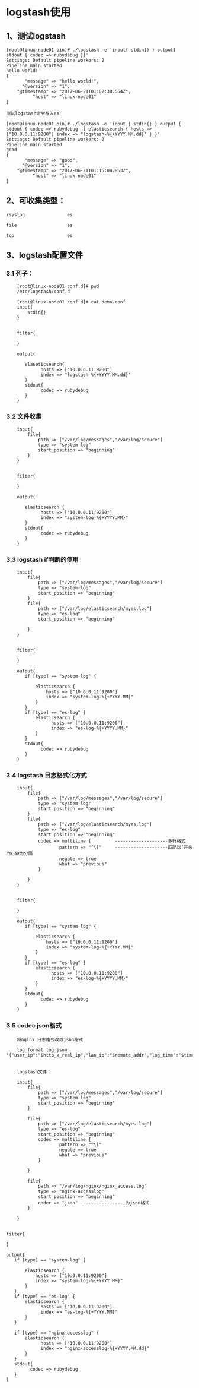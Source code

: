 # logstash使用 #


## 1、测试logstash ##
	
	[root@linux-node01 bin]# ./logstash -e 'input{ stdin{} } output{ stdout { codec => rubydebug }}'
	Settings: Default pipeline workers: 2
	Pipeline main started
	hello world!
	{
		   "message" => "hello world!",
		  "@version" => "1",
		"@timestamp" => "2017-06-21T01:02:38.554Z",
			  "host" => "linux-node01"
	}

	测试logstash命令写入es

	[root@linux-node01 bin]# ./logstash -e 'input { stdin{} } output { stdout { codec => rubydebug  } elasticsearch { hosts => ["10.0.0.11:9200"] index => "logstash-%{+YYYY.MM.dd}" } }'
	Settings: Default pipeline workers: 2
	Pipeline main started
	good
	{
		   "message" => "good",
		  "@version" => "1",
		"@timestamp" => "2017-06-21T01:15:04.853Z",
			  "host" => "linux-node01"
	}
	
## 2、可收集类型： ##
	
	rsyslog                es
	
	file                   es
	
	tcp                    es
	
## 3、logstash配置文件 ##
	
### 3.1 列子： ###
		[root@linux-node01 conf.d]# pwd
		/etc/logstash/conf.d

		[root@linux-node01 conf.d]# cat demo.conf
		input{
			stdin{}
		}


		filter{

		}

		output{

		   elaseticsearch{
				 hosts => ["10.0.0.11:9200"]
				 index => "logstash-%{+YYYY.MM.dd}"
		   }
		   stdout{
				 codec => rubydebug
		   }
		}
		
### 3.2 文件收集 ###


		input{
			file{
				path => ["/var/log/messages","/var/log/secure"]
				type => "system-log"
				start_position => "beginning"
			}
		}


		filter{

		}

		output{

		   elasticsearch {
				 hosts => ["10.0.0.11:9200"]
				 index => "system-log-%{+YYYY.MM}"
		   }
		   stdout{
				 codec => rubydebug
		   }
		}
	
	
### 3.3 logstash if判断的使用 ###

		input{
			file{
				path => ["/var/log/messages","/var/log/secure"]
				type => "system-log"
				start_position => "beginning"
			}
			file{
				path => ["/var/log/elasticsearch/myes.log"]
				type => "es-log"
				start_position => "beginning"

			}
		}


		filter{

		}

		output{
		   if [type] == "system-log" {

			   elasticsearch {
				   hosts => ["10.0.0.11:9200"]
				   index => "system-log-%{+YYYY.MM}"
			   }
		   }
		   if [type] == "es-log" {
			   elasticsearch {
					 hosts => ["10.0.0.11:9200"]
					 index => "es-log-%{+YYYY.MM}"
			   }
		   }
		   stdout{
				 codec => rubydebug
		   }
		}

### 3.4 logstash 日志格式化方式 ###
	
		input{
			file{
				path => ["/var/log/messages","/var/log/secure"]
				type => "system-log"
				start_position => "beginning"
			}
			file{
				path => ["/var/log/elasticsearch/myes.log"]
				type => "es-log"
				start_position => "beginning"
				codec => multiline {         --------------------多行格式
						pattern => "^\["     --------------------匹配以[开头的行做为分隔
						negate => true       
						what => "previous"                 
				}

			}
		}


		filter{

		}

		output{
		   if [type] == "system-log" {

			   elasticsearch {
				   hosts => ["10.0.0.11:9200"]
				   index => "system-log-%{+YYYY.MM}"
			   }
		   }
		   if [type] == "es-log" {
			   elasticsearch {
					 hosts => ["10.0.0.11:9200"]
					 index => "es-log-%{+YYYY.MM}"
			   }
		   }
		   stdout{
				 codec => rubydebug
		   }
		}
	
	
### 3.5 codec json格式 ###
	
		将nginx 日志格式改成json格式
		
		log_format log_json '{"user_ip":"$http_x_real_ip","lan_ip":"$remote_addr","log_time":"$time_iso8601","user_req":"$request","http_code":"$status","body_bytes_sent":"$body_bytes_sent","req_time":"$request_time","user_ua":"$http_user_agent","x_forwarded":"$http_x_forwarded_for"}'; 


		logstash文件：
		
		input{
			file{
				path => ["/var/log/messages","/var/log/secure"]
				type => "system-log"
				start_position => "beginning"
			}
			
			file{
				path => ["/var/log/elasticsearch/myes.log"]
				type => "es-log"
				start_position => "beginning"
				codec => multiline {
						pattern => "^\["
						negate => true
						what => "previous"                 
				}

			}
			
			file{
				path => "/var/log/nginx/nginx_access.log"
				type => "nginx-accesslog"
				start_position => "beginning"
				codec => "json" -----------------为json格式
			}

		}


	filter{

	}

	output{
	   if [type] == "system-log" {

		   elasticsearch {
			   hosts => ["10.0.0.11:9200"]
			   index => "system-log-%{+YYYY.MM}"
		   }
	   }
	   if [type] == "es-log" {
		   elasticsearch {
				 hosts => ["10.0.0.11:9200"]
				 index => "es-log-%{+YYYY.MM}"
		   }
	   }

	   if [type] == "nginx-accesslog" {
		   elasticsearch {
				 hosts => ["10.0.0.11:9200"]
				 index => "nginx-accesslog-%{+YYYY.MM.dd}"
		   }
	   }
	   stdout{
			 codec => rubydebug
	   }
	}

		
		



	

	
	
